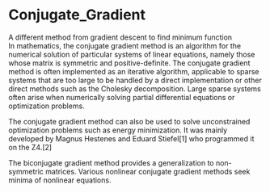 # Conjugate_Gradient
A different method from gradient descent to find minimum function  
In mathematics, the conjugate gradient method is an algorithm for the numerical solution of particular systems of linear equations, namely those whose matrix is symmetric and positive-definite. The conjugate gradient method is often implemented as an iterative algorithm, applicable to sparse systems that are too large to be handled by a direct implementation or other direct methods such as the Cholesky decomposition. Large sparse systems often arise when numerically solving partial differential equations or optimization problems.

The conjugate gradient method can also be used to solve unconstrained optimization problems such as energy minimization. It was mainly developed by Magnus Hestenes and Eduard Stiefel[1] who programmed it on the Z4.[2]

The biconjugate gradient method provides a generalization to non-symmetric matrices. Various nonlinear conjugate gradient methods seek minima of nonlinear equations.



